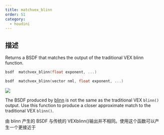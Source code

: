 ```yaml
---
title: matchvex_blinn
order: 51
category:
  - houdini
---
```

    
## 描述

Returns a BSDF that matches the output of the traditional VEX blinn function.

```c
bsdf  matchvex_blinn(float exponent, ...)
```

```c
bsdf  matchvex_blinn(vector nml, float exponent, ...)
```

![](../../images/rendering/matchvex_blinn.png)

The BSDF produced by [blinn](blinn.html "Returns a Blinn BSDF or computes
Blinn shading.") is not the same as the traditional VEX `blinn()` output. Use
this function to produce a closer approximate match to the traditional VEX
`blinn()`.

由 blinn 产生的 BSDF 与传统的 VEXblinn()输出并不相同。使用这个函数可以产生一个更接近于
